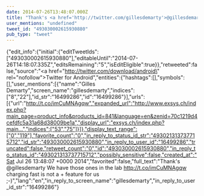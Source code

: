 ```yaml
---
date: 2014-07-26T13:48:07.000Z
title: "Thank's <a href='http://twitter.com/gillesdemarty'>@gillesdemarty</a> We have those ones in the lab http://t.co/imCuMNAgqw charging fast is not a + feature for us ;-)″"
user_mentions: "undefined"
tweet_id: "493030002615930880"
pub_type: "tweet"
---
```

{"edit_info":{"initial":{"editTweetIds":["493030002615930880"],"editableUntil":"2014-07-26T14:18:07.335Z","editsRemaining":"5","isEditEligible":true}},"retweeted":false,"source":"<a href=\"http://twitter.com/download/android\" rel=\"nofollow\">Twitter for Android</a>","entities":{"hashtags":[],"symbols":[],"user_mentions":[{"name":"Gilles Demarty","screen_name":"gillesdemarty","indices":["8","22"],"id_str":"16499286","id":"16499286"}],"urls":[{"url":"http://t.co/imCuMNAgqw","expanded_url":"http://www.exsys.ch/index.php?main_page=product_info&products_id=841&language=en&zenid=70c1219d4cefdfc5a31a68d38009be1a","display_url":"exsys.ch/index.php?main…","indices":["53","75"]}]},"display_text_range":["0","119"],"favorite_count":"0","in_reply_to_status_id_str":"493021313737715712","id_str":"493030002615930880","in_reply_to_user_id":"16499286","truncated":false,"retweet_count":"0","id":"493030002615930880","in_reply_to_status_id":"493021313737715712","possibly_sensitive":false,"created_at":"Sat Jul 26 13:48:07 +0000 2014","favorited":false,"full_text":"Thank's @gillesdemarty We have those ones in the lab http://t.co/imCuMNAgqw charging fast is not a + feature for us ;-)","lang":"en","in_reply_to_screen_name":"gillesdemarty","in_reply_to_user_id_str":"16499286"}
